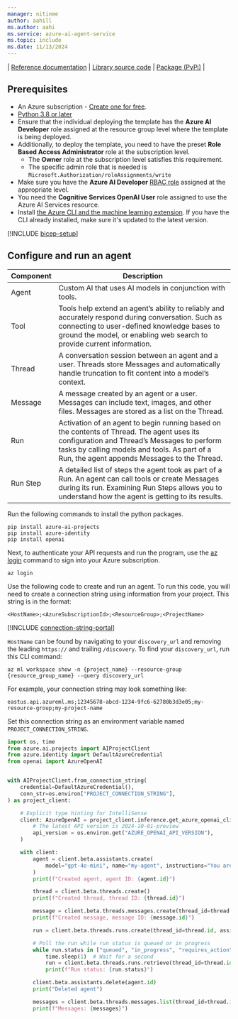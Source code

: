 ```yaml
---
manager: nitinme
author: aahill
ms.author: aahi
ms.service: azure-ai-agent-service
ms.topic: include
ms.date: 11/13/2024
---
```



| [Reference documentation](https://platform.openai.com/docs/api-reference/assistants?lang=python) | [Library source code](https://github.com/openai/openai-python) | [Package (PyPi)](https://pypi.org/project/openai/) |

## Prerequisites

* An Azure subscription - [Create one for free](https://azure.microsoft.com/free/cognitive-services).
* [Python 3.8 or later](https://www.python.org/)
* Ensure that the individual deploying the template has the **Azure AI Developer** role assigned at the resource group level where the template is being deployed.
* Additionally, to deploy the template, you need to have the preset **Role Based Access Administrator** role at the subscription level.
   * The **Owner** role at the subscription level satisfies this requirement.
   * The specific admin role that is needed is `Microsoft.Authorization/roleAssignments/write`
* Make sure you have the **Azure AI Developer** [RBAC role](../../../ai-foundry/concepts/rbac-ai-foundry.md) assigned at the appropriate level.
* You need the **Cognitive Services OpenAI User** role assigned to use the Azure AI Services resource.
* Install [the Azure CLI and the machine learning extension](/azure/machine-learning/how-to-configure-cli). If you have the CLI already installed, make sure it's updated to the latest version.

[!INCLUDE [bicep-setup](bicep-setup.md)]

## Configure and run an agent

| Component | Description                                                                                                                                                                                                                               |
| --------- | ----------------------------------------------------------------------------------------------------------------------------------------------------------------------------------------------------------------------------------------- |
| Agent     | Custom AI that uses AI models in conjunction with tools.                                                                                                                                                                                  |
| Tool      | Tools help extend an agent’s ability to reliably and accurately respond during conversation. Such as connecting to user-defined knowledge bases to ground the model, or enabling web search to provide current information.               |
| Thread    | A conversation session between an agent and a user. Threads store Messages and automatically handle truncation to fit content into a model’s context.                                                                                     |
| Message   | A message created by an agent or a user. Messages can include text, images, and other files. Messages are stored as a list on the Thread.                                                                                                 |
| Run       | Activation of an agent to begin running based on the contents of Thread. The agent uses its configuration and Thread’s Messages to perform tasks by calling models and tools. As part of a Run, the agent appends Messages to the Thread. |
| Run Step  | A detailed list of steps the agent took as part of a Run. An agent can call tools or create Messages during its run. Examining Run Steps allows you to understand how the agent is getting to its results.                                |

Run the following commands to install the python packages.

```console
pip install azure-ai-projects
pip install azure-identity
pip install openai
```

Next, to authenticate your API requests and run the program, use the [az login](/cli/azure/authenticate-azure-cli-interactively) command to sign into your Azure subscription.

```azurecli
az login
```

Use the following code to create and run an agent. To run this code, you will need to create a connection string using information from your project. This string is in the format:

`<HostName>;<AzureSubscriptionId>;<ResourceGroup>;<ProjectName>`

[!INCLUDE [connection-string-portal](connection-string-portal.md)]

`HostName` can be found by navigating to your `discovery_url` and removing the leading `https://` and trailing `/discovery`. To find your `discovery_url`, run this CLI command:

```azurecli
az ml workspace show -n {project_name} --resource-group {resource_group_name} --query discovery_url
```

For example, your connection string may look something like:

`eastus.api.azureml.ms;12345678-abcd-1234-9fc6-62780b3d3e05;my-resource-group;my-project-name`

Set this connection string as an environment variable named `PROJECT_CONNECTION_STRING`.

```python
import os, time
from azure.ai.projects import AIProjectClient
from azure.identity import DefaultAzureCredential
from openai import AzureOpenAI


with AIProjectClient.from_connection_string(
    credential=DefaultAzureCredential(),
    conn_str=os.environ["PROJECT_CONNECTION_STRING"],
) as project_client:

    # Explicit type hinting for IntelliSense
    client: AzureOpenAI = project_client.inference.get_azure_openai_client(
        # The latest API version is 2024-10-01-preview
        api_version = os.environ.get("AZURE_OPENAI_API_VERSION"),
    )

    with client:
        agent = client.beta.assistants.create(
            model="gpt-4o-mini", name="my-agent", instructions="You are a helpful agent"
        )
        print(f"Created agent, agent ID: {agent.id}")

        thread = client.beta.threads.create()
        print(f"Created thread, thread ID: {thread.id}")

        message = client.beta.threads.messages.create(thread_id=thread.id, role="user", content="Hello, tell me a joke")
        print(f"Created message, message ID: {message.id}")

        run = client.beta.threads.runs.create(thread_id=thread.id, assistant_id=agent.id)

        # Poll the run while run status is queued or in progress
        while run.status in ["queued", "in_progress", "requires_action"]:
            time.sleep(1)  # Wait for a second
            run = client.beta.threads.runs.retrieve(thread_id=thread.id, run_id=run.id)
            print(f"Run status: {run.status}")

        client.beta.assistants.delete(agent.id)
        print("Deleted agent")

        messages = client.beta.threads.messages.list(thread_id=thread.id)
        print(f"Messages: {messages}")
```
